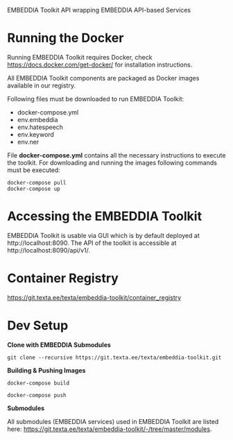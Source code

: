 EMBEDDIA Toolkit API wrapping EMBEDDIA API-based Services

# Running the Docker
Running EMBEDDIA Toolkit requires Docker, check https://docs.docker.com/get-docker/ for installation instructions.

All EMBEDDIA Toolkit components are packaged as Docker images available in our registry.

Following files must be downloaded to run EMBEDDIA Toolkit:
* docker-compose.yml
* env.embeddia
* env.hatespeech
* env.keyword
* env.ner

File **docker-compose.yml** contains all the necessary instructions to execute the toolkit. For downloading and running the images following commands must be executed:

```
docker-compose pull
docker-compose up
```

# Accessing the EMBEDDIA Toolkit
EMBEDDIA Toolkit is usable via GUI which is by default deployed at http://localhost:8090. The API of the toolkit is accessible at http://localhost:8090/api/v1/.


# Container Registry
https://git.texta.ee/texta/embeddia-toolkit/container_registry

# Dev Setup

**Clone with EMBEDDIA Submodules**

```
git clone --recursive https://git.texta.ee/texta/embeddia-toolkit.git
```

**Building & Pushing Images**

```
docker-compose build

docker-compose push
```

**Submodules**

All submodules (EMBEDDIA services) used in EMBEDDIA Toolkit are listed here: https://git.texta.ee/texta/embeddia-toolkit/-/tree/master/modules.
